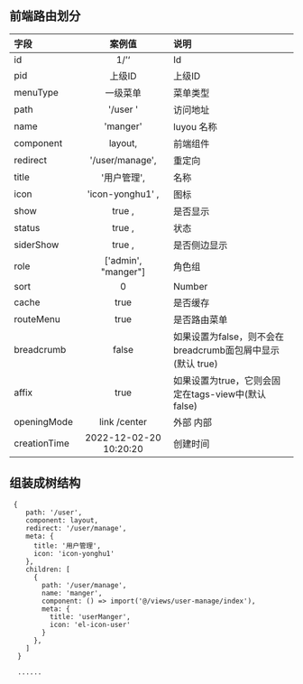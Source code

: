 <!--
 * @Author: wxfeiang
 * @Description: 动态路由说明
 * @Date: 2022-07-07 23:04:50
 * @LastEditTime: 2022-07-14 16:15:12
 * @FilePath: /Imooc-admin/doc/router.md
-->
## 前端路由划分
| 字段 | 案例值| 说明 |
| :-----| :----: | :----|
| id | 1/’‘| Id |
| pid |  上级ID | 上级ID |
| menuType |  一级菜单 | 菜单类型 |
| path | '/user '| 访问地址 |
|name | 'manger' | luyou 名称|
|component| layout,  |  前端组件 
|redirect|'/user/manage',   | 重定向
|title| '用户管理',   | 名称
|icon| 'icon-yonghu1'  , | 图标
|show| true , | 是否显示 |
|status| true , | 状态
|siderShow| true , | 是否侧边显示|
|role| ['admin', "manger"]  | 角色组|
|sort| 0  | Number  |
|cache|true  | 是否缓存|
|routeMenu| true | 是否路由菜单|
|breadcrumb|false|如果设置为false，则不会在breadcrumb面包屑中显示(默认 true)|
|affix|true| 如果设置为true，它则会固定在tags-view中(默认 false)|
|openingMode|  link /center  | 外部 内部|
|creationTime| 2022-12-02-20 10:20:20 | 创建时间 |


## 组装成树结构
```
 {
    path: '/user',
    component: layout,
    redirect: '/user/manage',
    meta: {
      title: '用户管理',
      icon: 'icon-yonghu1'
    },
    children: [
      {
        path: '/user/manage',
        name: 'manger',
        component: () => import('@/views/user-manage/index'),
        meta: {
          title: 'userManger',
          icon: 'el-icon-user'
        }
      },
    ]
  }

  ......
```

